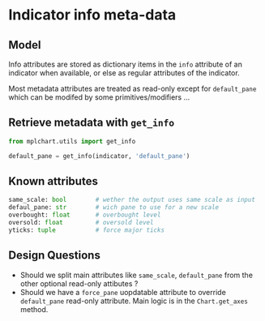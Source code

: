 # Indicator info meta-data


## Model

Info attributes are stored as dictionary items in the `info` attribute of an indicator when available, or else as regular attributes of the indicator. 

Most metadata attributes are treated as read-only except for `default_pane` which can be modifed by some primitives/modifiers ...



## Retrieve metadata with `get_info`

```python
from mplchart.utils import get_info

default_pane = get_info(indicator, 'default_pane')
```

## Known attributes

```python
same_scale: bool        # wether the output uses same scale as input
defaul_pane: str        # wich pane to use for a new scale
overbought: float       # overbought level
oversold: float         # oversold level
yticks: tuple           # force major ticks
```

## Design Questions 

- Should we split main attributes like `same_scale`, `default_pane` from the other optional read-only attibutes ?
- Should we have a `force_pane` uopdatable attribute to override `default_pane` read-only attribute. Main logic is in the `Chart.get_axes` method.

